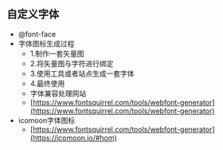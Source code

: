 ## 自定义字体

- @font-face
- 字体图标生成过程
  - 1.制作一套矢量图
  - 2.将矢量图与字符进行绑定
  - 3.使用工具或者站点生成一套字体
  - 4.最终使用
  - 字体兼容处理网站
  - [https://www.fontsquirrel.com/tools/webfont-generator](https://www.fontsquirrel.com/tools/webfont-generator)
- icomoon字体图标
  - [https://www.fontsquirrel.com/tools/webfont-generator](https://icomoon.io/#hom) 
